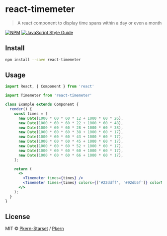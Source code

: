 # react-timemeter

> A react component to display time spans within a day or even a month

[![NPM](https://img.shields.io/npm/v/react-timemeter.svg)](https://www.npmjs.com/package/react-timemeter) [![JavaScript Style Guide](https://img.shields.io/badge/code_style-standard-brightgreen.svg)](https://standardjs.com)

## Install

```bash
npm install --save react-timemeter
```

## Usage

```jsx
import React, { Component } from 'react'

import Timemeter from 'react-timemeter'

class Example extends Component {
  render() {
    const times = [
      new Date(1000 * 60 * 60 * 12 + 1000 * 60 * 26),
      new Date(1000 * 60 * 60 * 22 + 1000 * 60 * 48),
      new Date(1000 * 60 * 60 * 28 + 1000 * 60 * 38),
      new Date(1000 * 60 * 60 * 38 + 1000 * 60 * 17),
      new Date(1000 * 60 * 60 * 43 + 1000 * 60 * 17),
      new Date(1000 * 60 * 60 * 45 + 1000 * 60 * 17),
      new Date(1000 * 60 * 60 * 52 + 1000 * 60 * 17),
      new Date(1000 * 60 * 60 * 60 + 1000 * 60 * 17),
      new Date(1000 * 60 * 60 * 66 + 1000 * 60 * 17),
    ];

    return (
      <>
        <Timemeter times={times} />
        <Timemeter times={times} colors={['#22ddff', '#92db5f']} colorMode={'repeat'}/>
      </>
    );
  }
}
```

## License

MIT © [Pkern-Starset](https://github.com/Pkern-Starset) / [Pkern](https://gitlab.com/paskern)
